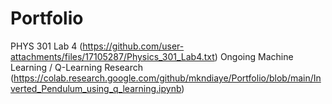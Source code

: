 # Portfolio
PHYS 301 Lab 4 (https://github.com/user-attachments/files/17105287/Physics_301_Lab4.txt)
Ongoing Machine Learning / Q-Learning Research (https://colab.research.google.com/github/mkndiaye/Portfolio/blob/main/Inverted_Pendulum_using_q_learning.ipynb) 
  
